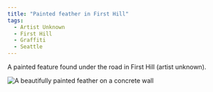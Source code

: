 ```yaml
---
title: "Painted feather in First Hill"
tags:
  - Artist Unknown
  - First Hill
  - Graffiti
  - Seattle
---
```

A painted feature found under the road in First Hill (artist unknown).

![A beautifully painted feather on a concrete wall](/assets/images/2017/2017-02-12-painted-feather-in-first-hill-smaller.jpg)